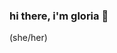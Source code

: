 ### hi there, i'm gloria 👋

<!--
**gmo321/gmo321** is a ✨ _special_ ✨ repository because its `README.md` (this file) appears on your GitHub profile.

Here are some ideas to get you started:
-->

(she/her)


<!--
- 🔭 I’m currently working on ...
- 🌱 I’m currently learning ...
- 👯 I’m looking to collaborate on ...
- 🤔 I’m looking for help with ...
- 💬 Ask me about ...
- 📫 How to reach me: ...
- 😄 Pronouns: ...
- ⚡ Fun fact: ...

